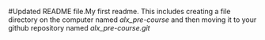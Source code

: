 #Updated README file.My first readme.
This includes creating a file directory on the computer named *alx_pre-course* and then moving it to your github repository named *alx_pre-course.git*
